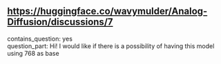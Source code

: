 ## https://huggingface.co/wavymulder/Analog-Diffusion/discussions/7

contains_question: yes  
question_part: Hi! I would like if there is a possibility of having this model using 768 as base